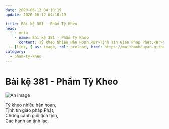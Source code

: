```yaml
---
date: 2020-06-12 04:10:19
update: 2020-06-12 04:10:19

title: Bài kệ 381 - Phẩm Tỳ Kheo
head:
  - - meta
    - name: Bài kệ 381 - Phẩm Tỳ Kheo
      content: Tỷ Kheo Nhiều Hân Hoan,<Br>Tịnh Tín Giáo Pháp Phật,<Br>Chứng Cảnh Giới Tịch Tịnh,<Br>Các Hạnh An Tịnh Lạc.<Br>
  - [link, { as: image, rel: preload, href: https://maithanhduyan.github.io/kinh-phap-cu/img/pham-ty-kheo/pham-ty-kheo-381.jpg }]
category:
  - pham-ty-kheo
---
```


# Bài kệ 381 - Phẩm Tỳ Kheo

![An image](/img/pham-ty-kheo/pham-ty-kheo-381.jpg)

Tỷ kheo nhiều hân hoan,<br>Tịnh tín giáo pháp Phật,<br>Chứng cảnh giới tịch tịnh,<br>Các hạnh an tịnh lạc.<br>
